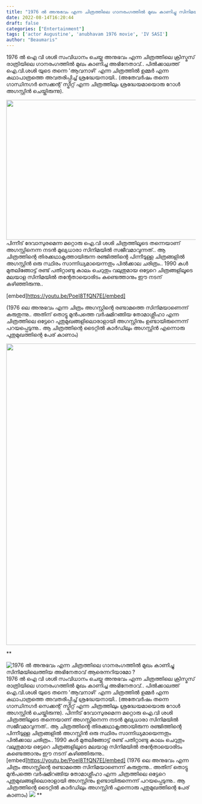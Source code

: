 ```yaml
---
title: "1976 ൽ അനുഭവം എന്ന ചിത്രത്തിലെ ഗാനരംഗത്തിൽ മുഖം കാണിച്ചു സിനിമയിലെത്തിയ അഭിനേതാവ് ആരെന്നറിയാമോ ?"
date: 2022-08-14T16:20:44
draft: false
categories: ["Entertainment"]
tags: ['actor Augustine', 'anubhavam 1976 movie', 'IV SASI']
author: "Beaumaris"
---
```


1976 ൽ ഐ വി ശശി സംവിധാനം ചെയ്ത അനുഭവം എന്ന ചിത്രത്തിലെ ക്രിസ്മസ് രാത്രിയിലെ ഗാനരംഗത്തിൽ മുഖം കാണിച്ച അഭിനേതാവ്.. പിൽക്കാലത്ത് ഐ.വി.ശശി യുടെ തന്നെ 'ആവനാഴി' എന്ന ചിത്രത്തിൽ ഉമ്മർ എന്ന കഥാപാത്രത്തെ അവതരിപ്പിച്ച് ശ്രദ്ധേയനായി.. (അതേവർഷം തന്നെ ഗാന്ധിനഗർ സെക്കന്റ് സ്ട്രീറ്റ് എന്ന ചിത്രത്തിലും ശ്രദ്ധേയമായൊരു റോൾ അഗസ്റ്റിൻ ചെയ്തിരുന്നു).

<img class="wp-image-346781 aligncenter" src="https://cdn.boolokam.com/articles/2022/08/fwr2r2rr.jpg" alt="" width="713" height="371" />പിന്നീട് ദേവാസുരമെന്ന മറ്റൊരു ഐ.വി ശശി ചിത്രത്തിലൂടെ തന്നെയാണ് അഗസ്റ്റിനെന്ന നടൻ മുഖ്യധാരാ സിനിമയിൽ സജീവമാവുന്നത്.. ആ ചിത്രത്തിന്റെ തിരക്കഥാകൃത്തായിരുന്ന രഞ്ജിത്തിന്റെ പിന്നീടുള്ള ചിത്രങ്ങളിൽ അഗസ്റ്റിൻ ഒരു സ്ഥിരം സാന്നിധ്യമായെന്നതും പിൽക്കാല ചരിത്രം.. 1990 കൾ മുതലിങ്ങോട്ട് രണ്ട് പതിറ്റാണ്ടു കാലം ചെറുതും വലുതുമായ ഒട്ടേറെ ചിത്രങ്ങളിലൂടെ മലയാള സിനിമയിൽ തന്റേതായൊരിടം കണ്ടെത്താനും ഈ നടന് കഴിഞ്ഞിരുന്നു..

[embed]https://youtu.be/PoeI8TfQN7E[/embed]

(1976 ലെ അനുഭവം എന്ന ചിത്രം അഗസ്റ്റിന്റെ രണ്ടാമത്തെ സിനിമയാണെന്ന് കരുതുന്നു.. അതിന് തൊട്ടു മുൻപത്തെ വർഷമിറങ്ങിയ തോമാശ്ലീഹാ എന്ന ചിത്രത്തിലെ ഒട്ടേറെ പുതുമുഖങ്ങളിലൊരാളായി അഗസ്റ്റിനും ഉണ്ടായിരുന്നെന്ന് പറയപ്പെടുന്നു.. ആ ചിത്രത്തിന്റെ ടൈറ്റിൽ കാർഡിലും അഗസ്റ്റിൻ എന്നൊരു പുതുമുഖത്തിന്റെ പേര് കാണാം)

<img class="wp-image-346780 aligncenter" src="https://cdn.boolokam.com/articles/2022/08/rhrhyyyy.jpg" alt="" width="799" height="799" />

**


![1976 ൽ അനുഭവം എന്ന ചിത്രത്തിലെ ഗാനരംഗത്തിൽ മുഖം കാണിച്ചു സിനിമയിലെത്തിയ അഭിനേതാവ് ആരെന്നറിയാമോ ?](https://cdn.boolokam.com/articles/2022/08/fwr2r2rr.jpg)1976 ൽ ഐ വി ശശി സംവിധാനം ചെയ്ത അനുഭവം എന്ന ചിത്രത്തിലെ ക്രിസ്മസ് രാത്രിയിലെ ഗാനരംഗത്തിൽ മുഖം കാണിച്ച അഭിനേതാവ്.. പിൽക്കാലത്ത് ഐ.വി.ശശി യുടെ തന്നെ 'ആവനാഴി' എന്ന ചിത്രത്തിൽ ഉമ്മർ എന്ന കഥാപാത്രത്തെ അവതരിപ്പിച്ച് ശ്രദ്ധേയനായി.. (അതേവർഷം തന്നെ ഗാന്ധിനഗർ സെക്കന്റ് സ്ട്രീറ്റ് എന്ന ചിത്രത്തിലും ശ്രദ്ധേയമായൊരു റോൾ അഗസ്റ്റിൻ ചെയ്തിരുന്നു). പിന്നീട് ദേവാസുരമെന്ന മറ്റൊരു ഐ.വി ശശി ചിത്രത്തിലൂടെ തന്നെയാണ് അഗസ്റ്റിനെന്ന നടൻ മുഖ്യധാരാ സിനിമയിൽ സജീവമാവുന്നത്.. ആ ചിത്രത്തിന്റെ തിരക്കഥാകൃത്തായിരുന്ന രഞ്ജിത്തിന്റെ പിന്നീടുള്ള ചിത്രങ്ങളിൽ അഗസ്റ്റിൻ ഒരു സ്ഥിരം സാന്നിധ്യമായെന്നതും പിൽക്കാല ചരിത്രം.. 1990 കൾ മുതലിങ്ങോട്ട് രണ്ട് പതിറ്റാണ്ടു കാലം ചെറുതും വലുതുമായ ഒട്ടേറെ ചിത്രങ്ങളിലൂടെ മലയാള സിനിമയിൽ തന്റേതായൊരിടം കണ്ടെത്താനും ഈ നടന് കഴിഞ്ഞിരുന്നു.. [embed]https://youtu.be/PoeI8TfQN7E[/embed] (1976 ലെ അനുഭവം എന്ന ചിത്രം അഗസ്റ്റിന്റെ രണ്ടാമത്തെ സിനിമയാണെന്ന് കരുതുന്നു.. അതിന് തൊട്ടു മുൻപത്തെ വർഷമിറങ്ങിയ തോമാശ്ലീഹാ എന്ന ചിത്രത്തിലെ ഒട്ടേറെ പുതുമുഖങ്ങളിലൊരാളായി അഗസ്റ്റിനും ഉണ്ടായിരുന്നെന്ന് പറയപ്പെടുന്നു.. ആ ചിത്രത്തിന്റെ ടൈറ്റിൽ കാർഡിലും അഗസ്റ്റിൻ എന്നൊരു പുതുമുഖത്തിന്റെ പേര് കാണാം) ![](https://cdn.boolokam.com/articles/2022/08/rhrhyyyy.jpg) **
